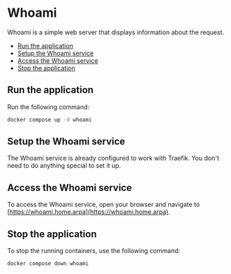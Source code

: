 # Whoami

Whoami is a simple web server that displays information about the request.

<!-- START doctoc generated TOC please keep comment here to allow auto update -->
<!-- DON'T EDIT THIS SECTION, INSTEAD RE-RUN doctoc TO UPDATE -->
<!-- END doctoc generated TOC please keep comment here to allow auto update -->

- [Run the application](#run-the-application)
- [Setup the Whoami service](#setup-the-whoami-service)
- [Access the Whoami service](#access-the-whoami-service)
- [Stop the application](#stop-the-application)

<!-- END doctoc generated TOC please keep comment here to allow auto update -->

## Run the application

Run the following command:

```sh
docker compose up -d whoami
```

## Setup the Whoami service

The Whoami service is already configured to work with Traefik. You don't need to do anything special to set it up.

## Access the Whoami service

To access the Whoami service, open your browser and navigate to [https://whoami.home.arpa](https://whoami.home.arpa).

## Stop the application

To stop the running containers, use the following command:

```sh
docker compose down whoami
```
